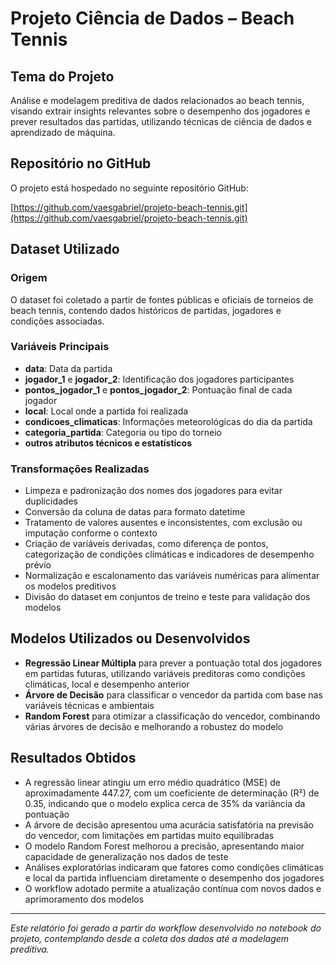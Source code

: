 # Projeto Ciência de Dados – Beach Tennis

## Tema do Projeto

Análise e modelagem preditiva de dados relacionados ao beach tennis, visando extrair insights relevantes sobre o desempenho dos jogadores e prever resultados das partidas, utilizando técnicas de ciência de dados e aprendizado de máquina.

## Repositório no GitHub

O projeto está hospedado no seguinte repositório GitHub:

[https://github.com/vaesgabriel/projeto-beach-tennis.git](https://github.com/vaesgabriel/projeto-beach-tennis.git)

## Dataset Utilizado

### Origem

O dataset foi coletado a partir de fontes públicas e oficiais de torneios de beach tennis, contendo dados históricos de partidas, jogadores e condições associadas.

### Variáveis Principais

- **data**: Data da partida
- **jogador_1** e **jogador_2**: Identificação dos jogadores participantes
- **pontos_jogador_1** e **pontos_jogador_2**: Pontuação final de cada jogador
- **local**: Local onde a partida foi realizada
- **condicoes_climaticas**: Informações meteorológicas do dia da partida
- **categoria_partida**: Categoria ou tipo do torneio
- **outros atributos técnicos e estatísticos**

### Transformações Realizadas

- Limpeza e padronização dos nomes dos jogadores para evitar duplicidades
- Conversão da coluna de datas para formato datetime
- Tratamento de valores ausentes e inconsistentes, com exclusão ou imputação conforme o contexto
- Criação de variáveis derivadas, como diferença de pontos, categorização de condições climáticas e indicadores de desempenho prévio
- Normalização e escalonamento das variáveis numéricas para alimentar os modelos preditivos
- Divisão do dataset em conjuntos de treino e teste para validação dos modelos

## Modelos Utilizados ou Desenvolvidos

- **Regressão Linear Múltipla** para prever a pontuação total dos jogadores em partidas futuras, utilizando variáveis preditoras como condições climáticas, local e desempenho anterior
- **Árvore de Decisão** para classificar o vencedor da partida com base nas variáveis técnicas e ambientais
- **Random Forest** para otimizar a classificação do vencedor, combinando várias árvores de decisão e melhorando a robustez do modelo

## Resultados Obtidos

- A regressão linear atingiu um erro médio quadrático (MSE) de aproximadamente 447.27, com um coeficiente de determinação (R²) de 0.35, indicando que o modelo explica cerca de 35% da variância da pontuação
- A árvore de decisão apresentou uma acurácia satisfatória na previsão do vencedor, com limitações em partidas muito equilibradas
- O modelo Random Forest melhorou a precisão, apresentando maior capacidade de generalização nos dados de teste
- Análises exploratórias indicaram que fatores como condições climáticas e local da partida influenciam diretamente o desempenho dos jogadores
- O workflow adotado permite a atualização contínua com novos dados e aprimoramento dos modelos

---

*Este relatório foi gerado a partir do workflow desenvolvido no notebook do projeto, contemplando desde a coleta dos dados até a modelagem preditiva.*

